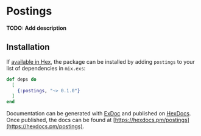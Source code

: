 # Postings

**TODO: Add description**

## Installation

If [available in Hex](https://hex.pm/docs/publish), the package can be installed
by adding `postings` to your list of dependencies in `mix.exs`:

```elixir
def deps do
  [
    {:postings, "~> 0.1.0"}
  ]
end
```

Documentation can be generated with [ExDoc](https://github.com/elixir-lang/ex_doc)
and published on [HexDocs](https://hexdocs.pm). Once published, the docs can
be found at [https://hexdocs.pm/postings](https://hexdocs.pm/postings).

